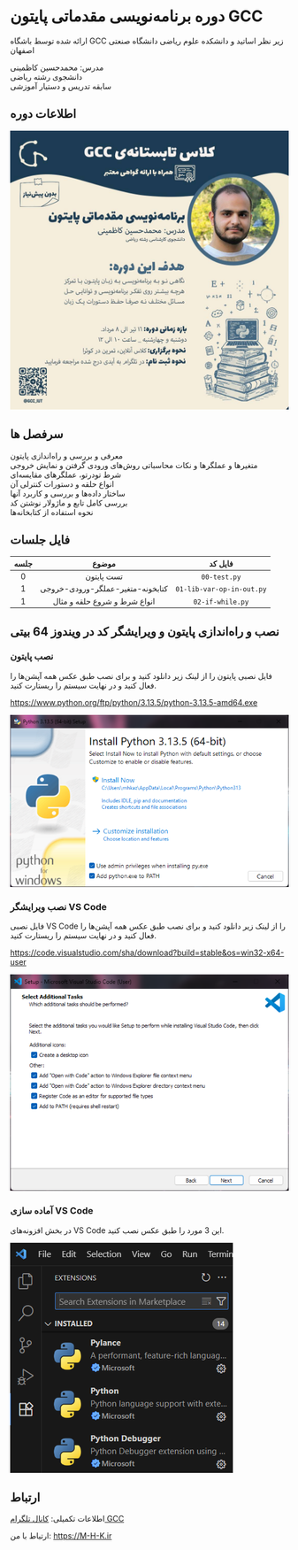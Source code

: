 # دوره برنامه‌نویسی مقدماتی پایتون GCC
ارائه شده توسط باشگاه GCC زیر نظر اساتید و دانشکده علوم ریاضی دانشگاه صنعتی اصفهان

مدرس: محمدحسین کاظمینی  
دانشجوی رشته ریاضی  
سابقه تدریس و دستیار آموزشی

## اطلاعات دوره
![پوستر دوره](./assets/poster.jpg)

## سرفصل ها
معرفی و بررسی و راه‌اندازی پایتون  
متغیرها و عملگرها و نکات محاسباتی
روش‌های ورودی گرفتن و نمایش خروجی  
شرط تودرتو، عملگرهای مقایسه‌ای  
انواع حلقه و دستورات کنترلی آن  
ساختار داده‌ها و بررسی و کاربرد آنها  
بررسی کامل تابع و ماژولار نوشتن کد  
نحوه استفاده از کتابخانه‌ها  

## فایل جلسات
<div align="center">

| جلسه | موضوع | فایل کد |
|:---:|:-------------:|:-------------------:|
| 0 | تست پایتون | &lrm;`00-test.py` |
| 1 | کتابخونه-متغیر-عملگر-ورودی-خروجی| &lrm;`01-lib-var-op-in-out.py` |
| 1 | انواع شرط و شروع حلقه و مثال | &lrm;`02-if-while.py` |

</div>

## نصب و راه‌اندازی پایتون و ویرایشگر کد در ویندوز 64 بیتی
### نصب پایتون
فایل نصبی پایتون را از لینک زیر دانلود کنید و برای نصب طبق عکس همه آپشن‌ها را فعال کنید و در نهایت سیستم را ریستارت کنید.

https://www.python.org/ftp/python/3.13.5/python-3.13.5-amd64.exe

![نصب پایتون](./assets/py-install.png)

### نصب ویرایشگر VS Code
فایل نصبی VS Code را از لینک زیر دانلود کنید و برای نصب طبق عکس همه آپشن‌ها را فعال کنید و در نهایت سیستم را ریستارت کنید.

https://code.visualstudio.com/sha/download?build=stable&os=win32-x64-user

![نصب پایتون](./assets/vsc-install.png)

### آماده سازی VS Code
در بخش افزونه‌های VS Code این 3 مورد را طبق عکس نصب کنید.

![نصب پایتون](./assets/vsc-extensions.png)

## ارتباط

اطلاعات تکمیلی:
[کانال تلگرام GCC](https://t.me/gcc_iut)

ارتباط با من:
https://M-H-K.ir
